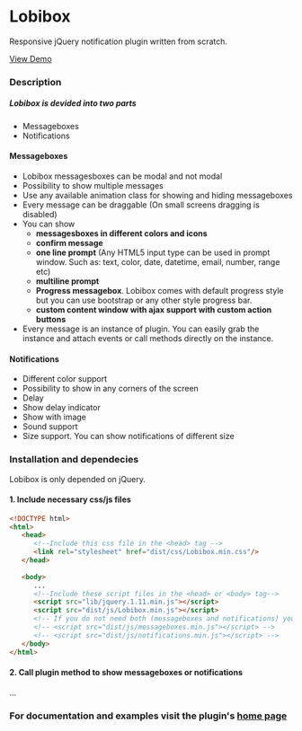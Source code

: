 # Lobibox
Responsive jQuery notification plugin written from scratch.

[View Demo](http://lobianijs.com/lobibox)

### Description

##### Lobibox is devided into two parts

- Messageboxes
- Notifications

#### Messageboxes

*   Lobibox messagesboxes can be modal and not modal
*   Possibility to show multiple messages
*   Use any available animation class for showing and hiding messageboxes
*   Every message can be draggable (On small screens dragging is disabled)
*   You can show
    *   **messagesboxes in different colors and icons**
    *   **confirm message**
    *   **one line prompt** (Any HTML5 input type can be used in prompt window. Such as: text, color, date, datetime, email, number, range etc)
    *   **multiline prompt**
    *   **Progress messagebox**. Lobibox comes with default progress style but you can use bootstrap or any other style progress bar.
    *   **custom content window with ajax support with custom action buttons**
*   Every message is an instance of plugin. You can easily grab the instance and attach events or call methods directly on the instance.

#### Notifications

*   Different color support
*   Possibility to show in any corners of the screen
*   Delay
*   Show delay indicator
*   Show with image
*   Sound support
*   Size support. You can show notifications of different size

### Installation and dependecies

Lobibox is only depended on jQuery.

#### 1. Include necessary css/js files

```html
<!DOCTYPE html>
<html>
   <head>
      <!--Include this css file in the <head> tag -->
      <link rel="stylesheet" href="dist/css/Lobibox.min.css"/>
   </head>
   
   <body>
      ...
      <!--Include these script files in the <head> or <body> tag-->
      <script src="lib/jquery.1.11.min.js"></script>
      <script src="dist/js/Lobibox.min.js"></script>
      <!-- If you do not need both (messageboxes and notifications) you can inclue only one of them -->
      <!-- <script src="dist/js/messageboxes.min.js"></script> -->
      <!-- <script src="dist/js/notifications.min.js"></script> -->
   </body>
</html>
```

#### 2. Call plugin method to show messageboxes or notifications

...

### For documentation and examples visit the plugin's [home page](http://lobianijs.com/lobibox)
